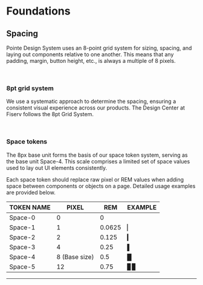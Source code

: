 # Foundations

## Spacing

Pointe Design System uses an 8-point grid system for sizing, spacing, and laying out components relative to one another. This means that any padding, margin, button height, etc., is always a multiple of 8 pixels.

</br>

### 8pt grid system

We use a systematic approach to determine the spacing, ensuring a consistent visual experience across our products. The Design Center at Fiserv follows the 8pt Grid System.

</br>

### Space tokens

The 8px base unit forms the basis of our space token system, serving as the base unit Space-4. This scale comprises a limited set of space values used to lay out UI elements consistently.

Each space token should replace raw pixel or REM values when adding space between components or objects on a page. Detailed usage examples are provided below.

| TOKEN NAME | PIXEL | REM | EXAMPLE |
| -------- | -------- | -------- | -------- |
| Space-0   | 0   | 0   |    |
| Space-1   | 1   | 0.0625   | ▏ |
| Space-2   | 2  | 0.125  | ▎  |
| Space-3   | 4  | 0.25  | ▌  |
| Space-4   | 8 (Base size) | 0.5  | █  |
| Space-5   | 12  | 0.75  | ▊▊  |

___
